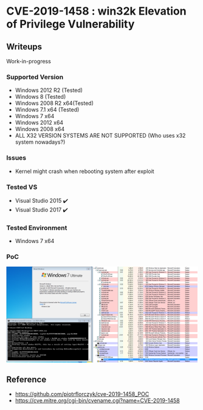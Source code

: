 # CVE-2019-1458 : win32k Elevation of Privilege Vulnerability

## Writeups
Work-in-progress

### Supported Version

* Windows 2012 R2 (Tested)
* Windows 8 (Tested)
* Windows 2008 R2 x64(Tested)
* Windows 7.1 x64 (Tested)
* Windows 7 x64
* Windows 2012 x64
* Windows 2008 x64
* ALL X32 VERSION SYSTEMS ARE NOT SUPPORTED (Who uses x32 system nowadays?)

### Issues
* Kernel might crash when rebooting system after exploit 

### Tested VS
* Visual Studio 2015 :heavy_check_mark:
* Visual Studio 2017 :heavy_check_mark:

### Tested Environment
* Windows 7 x64

### PoC
![cmd](img/CVE-2019-1458_cmd.png)

## Reference
* https://github.com/piotrflorczyk/cve-2019-1458_POC
* https://cve.mitre.org/cgi-bin/cvename.cgi?name=CVE-2019-1458